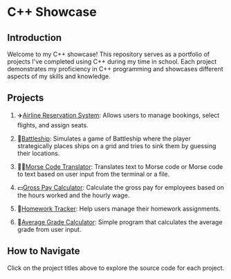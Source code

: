 # C++ Showcase

## Introduction

Welcome to my C++ showcase! This repository serves as a portfolio of projects I've completed using C++ during my time in school. Each project demonstrates my proficiency in C++ programming and showcases different aspects of my skills and knowledge.

## Projects

1. ✈️[Airline Reservation System](https://github.com/JGlogowski1/Cpp/tree/main/C%2B%2B%20Programs/Airline2.0): Allows users to manage bookings, select flights, and assign seats.
   
2. 🚢[Battleship](https://github.com/JGlogowski1/Cpp/tree/main/C%2B%2B%20Programs/BattleShip): Simulates a game of Battleship where the player strategically places ships on a grid and tries to sink them by guessing their locations.
   
3. 👨‍🦯[Morse Code Translator](https://github.com/JGlogowski1/Cpp/tree/main/C%2B%2B%20Programs/Morse%20Code): Translates text to Morse code or Morse code to text based on user input from the terminal or a file.
   
4. 💵[Gross Pay Calculator](https://github.com/JGlogowski1/Cpp/tree/main/C%2B%2B%20Programs/Gross%20Pay%20Calculator): Calculate the gross pay for employees based on the hours worked and the hourly wage.
   
5. 📝[Homework Tracker](https://github.com/JGlogowski1/Cpp/tree/main/C%2B%2B%20Programs/Homework%20Tracker): Help users manage their homework assignments.
    
6. 🧮[Average Grade Calculator](https://github.com/JGlogowski1/Cpp/tree/main/C%2B%2B%20Programs/Average%20Grade%20Calculator): Simple program that calculates the average grade from user input.

## How to Navigate

Click on the project titles above to explore the source code for each project.

